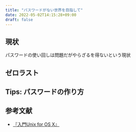 ```yaml
---
title: "パスワードがない世界を目指して"
date: 2022-05-02T14:15:28+09:00
draft: false
---
```


## 現状

パスワードの使い回しは問題だがやらざるを得ないという現状

## ゼロラスト

## Tips: パスワードの作り方

## 参考文献

- [『入門Unix for OS X』](https://www.amazon.co.jp/%E5%85%A5%E9%96%80-Unix-OS-X-%E7%AC%AC5%E7%89%88/dp/4873116449)
